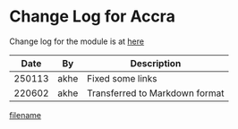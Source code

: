 # Change Log for Accra

Change log for the module is at
[here](https://github.com/grodansparadis/can4vscp-accra/blob/master/HISTORY.txt)

| Date | By | Description |
| ---- | -- | ----------  |
| 250113 | akhe | Fixed some links |
| 220602 | akhe | Transferred to Markdown format |

  
[filename](./bottom-copyright.md ':include')
